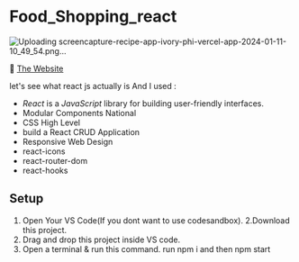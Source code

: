# Food_Shopping_react


![Uploading screencapture-recipe-app-ivory-phi-vercel-app-2024-01-11-10_49_54.png…]()



:triangular_flag_on_post: <a href="https://recipe-app-ivory-phi.vercel.app/" target="_blank">The Website</a>

let's see what react js actually is And I used : 
- *React* is a *JavaScript* library for building user-friendly interfaces.
- Modular Components National
- CSS High Level
- build a React CRUD Application 
- Responsive Web Design
- react-icons
- react-router-dom
- react-hooks

## Setup

1. Open Your VS Code(If you dont want to use codesandbox).
2.Download this project.
3. Drag and drop this project inside VS code.
4. Open a terminal & run this command. run npm i and then  npm start



